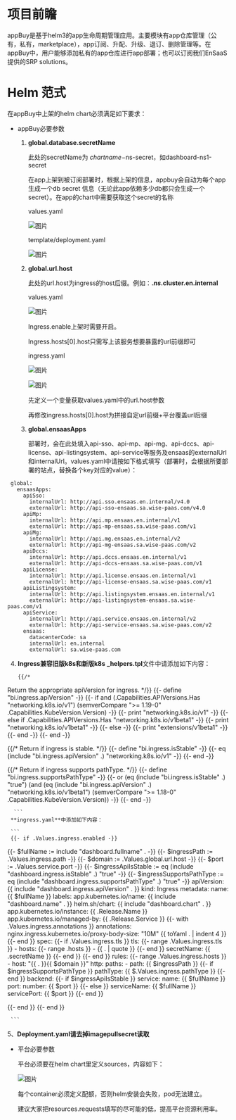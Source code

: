 # 项目前瞻
appBuy是基于helm3的app生命周期管理应用。主要模块有app仓库管理（公有，私有，marketplace），app订阅、升配、升级、退订、删除管理等。在appBuy中，用户能够添加私有的app仓库进行app部署；也可以订阅我们EnSaaS提供的SRP solutions。

# Helm 范式
在appBuy中上架的helm chart必须满足如下要求：

* appBuy必要参数

	1. **global.database.secretName**

		此处的secretName为 $chartname-$ns-secret，如dashboard-ns1-secret
		
		在app上架到被订阅部署时，根据上架的信息，appbuy会自动为每个app生成一个db secret   信息（无论此app依赖多少db都只会生成一个secret）。在app的chart中需要获取这个secret的名称
		
		values.yaml
		
		![图片](images/database_secretName_values.png)
		
		template/deployment.yaml
		
		![图片](images/database_secretName_deployment.png)

	2. **global.url.host**

		此处的url.host为ingress的host后缀。例如：**.$ns.$cluster.en.internal**
		
		values.yaml
		
		![图片](images/url_host_values.jpg)
		
		 Ingress.enable上架时需要开启。
		
		Ingress.hosts[0].host只需写上该服务想要暴露的url前缀即可
		
		ingress.yaml
		
		![图片](images/url_host_ingress1.png)
		
		![图片](images/url_host_ingress2.png)
		
		先定义一个变量获取values.yaml中的url.host参数
		
		再修改ingress.hosts[0].host为拼接自定url前缀+平台覆盖url后缀
     
     3. **global.ensaasApps** 
     
          部署时，会在此处填入api-sso、api-mp、api-mg、api-dccs、api-license、api-listingsystem、api-service等服务及ensaas的externalUrl和internalUrl。values.yaml中请按如下格式填写（部署时，会根据所要部署的站点，替换各个key对应的value）：  
	  
```
 global:
   ensaasApps:
     apiSso:
       internalUrl: http://api.sso.ensaas.en.internal/v4.0
       externalUrl: http://api-sso-ensaas.sa.wise-paas.com/v4.0
     apiMp:
       internalUrl: http://api.mp.ensaas.en.internal/v1
       externalUrl: http://api-mp-ensaas.sa.wise-paas.com/v1
     apiMg:
       internalUrl: http://api.mg.ensaas.en.internal/v2
       externalUrl: http://api-mg-ensaas.sa.wise-paas.com/v2
     apiDccs:
       internalUrl: http://api.dccs.ensaas.en.internal/v1
       externalUrl: http://api-dccs-ensaas.sa.wise-paas.com/v1  
     apiLicense:
       internalUrl: http://api.license.ensaas.en.internal/v1
       externalUrl: http://api-license-ensaas.sa.wise-paas.com/v1
     apiListingsystem:
       internalUrl: http://api.listingsystem.ensaas.en.internal/v1
       externalUrl: http://api-listingsystem-ensaas.sa.wise-paas.com/v1	  
     apiService:
       internalUrl: http://api.service.ensaas.en.internal/v2
       externalUrl: http://api-service-ensaas.sa.wise-paas.com/v2	  
     ensaas:
       datacenterCode: sa
       internalUrl: en.internal
       externalUrl: sa.wise-paas.com
```	    
   4. **Ingress兼容旧版k8s和新版k8s**
   	**_helpers.tpl**文件中请添加如下内容：
	
      ```
      {{/*
Return the appropriate apiVersion for ingress.
*/}}
{{- define "bi.ingress.apiVersion" -}}
  {{- if and (.Capabilities.APIVersions.Has "networking.k8s.io/v1") (semverCompare ">= 1.19-0" .Capabilities.KubeVersion.Version) -}}
      {{- print "networking.k8s.io/v1" -}}
  {{- else if .Capabilities.APIVersions.Has "networking.k8s.io/v1beta1" -}}
    {{- print "networking.k8s.io/v1beta1" -}}
  {{- else -}}
    {{- print "extensions/v1beta1" -}}
  {{- end -}}
{{- end -}}

{{/*
Return if ingress is stable.
*/}}
{{- define "bi.ingress.isStable" -}}
  {{- eq (include "bi.ingress.apiVersion" .) "networking.k8s.io/v1" -}}
{{- end -}}

{{/*
Return if ingress supports pathType.
*/}}
{{- define "bi.ingress.supportsPathType" -}}
  {{- or (eq (include "bi.ingress.isStable" .) "true") (and (eq (include "bi.ingress.apiVersion" .) "networking.k8s.io/v1beta1") (semverCompare ">= 1.18-0" .Capabilities.KubeVersion.Version)) -}}
{{- end -}}
      
      ```
     **ingress.yaml**中添加如下内容：
     
     ```
     {{- if .Values.ingress.enabled -}}
{{- $fullName := include "dashboard.fullname" . -}}
{{- $ingressPath := .Values.ingress.path -}}
{{- $domain := .Values.global.url.host -}}
{{- $port := .Values.service.port -}}
{{- $ingressApiIsStable := eq (include "dashboard.ingress.isStable" .) "true" -}}
{{- $ingressSupportsPathType := eq (include "dashboard.ingress.supportsPathType" .) "true" -}}
apiVersion: {{ include "dashboard.ingress.apiVersion" . }}
kind: Ingress
metadata:
  name: {{ $fullName }}
  labels:
    app.kubernetes.io/name: {{ include "dashboard.name" . }}
    helm.sh/chart: {{ include "dashboard.chart" . }}
    app.kubernetes.io/instance: {{ .Release.Name }}
    app.kubernetes.io/managed-by: {{ .Release.Service }}
{{- with .Values.ingress.annotations }}
  annotations:
    nginx.ingress.kubernetes.io/proxy-body-size: "10M"
{{ toYaml . | indent 4 }}
{{- end }}
spec:
{{- if .Values.ingress.tls }}
  tls:
  {{- range .Values.ingress.tls }}
    - hosts:
      {{- range .hosts }}
        - {{ . | quote }}
      {{- end }}
      secretName: {{ .secretName }}
  {{- end }}
{{- end }}
  rules:
  {{- range .Values.ingress.hosts }}
    - host: "{{ . }}{{ $domain }}"
      http:
        paths:
          - path: {{ $ingressPath }}
            {{- if $ingressSupportsPathType }}
            pathType: {{ $.Values.ingress.pathType }}
            {{- end }}
            backend:
             {{- if $ingressApiIsStable }}
              service:
                name: {{ $fullName }}
                port:
                  number: {{ $port }}
              {{- else }}
              serviceName: {{ $fullName }}
              servicePort: {{ $port }}
              {{- end }}

  {{- end }}
{{- end }}

     
     ```
 5、**Deployment.yaml请去掉imagepullsecret读取**
     
	
* 平台必要参数

	平台必须要在helm chart里定义sources，内容如下：
	
	![图片](images/container_resources.png)
	
	 每个container必须定义配额，否则helm安装会失败，pod无法建立。
	
	 建议大家把resources.requests填写的尽可能的低，提高平台资源利用率。


